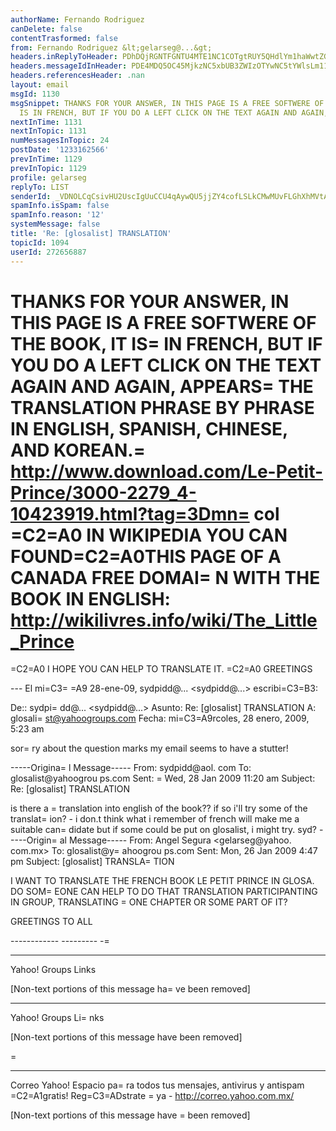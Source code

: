 ```yaml
---
authorName: Fernando Rodriguez
canDelete: false
contentTrasformed: false
from: Fernando Rodriguez &lt;gelarseg@...&gt;
headers.inReplyToHeader: PDhDQjRGNTFGNTU4MTE1NC1COTgtRUY5QHdlYm1haWwtZGUwOC5zeXNvcHMuYW9sLmNvbT4=
headers.messageIdInHeader: PDE4MDQ5OC45MjkzNC5xbUB3ZWIzOTYwNC5tYWlsLm11ZC55YWhvby5jb20+
headers.referencesHeader: .nan
layout: email
msgId: 1130
msgSnippet: THANKS FOR YOUR ANSWER, IN THIS PAGE IS A FREE SOFTWERE OF THE BOOK, IT
  IS IN FRENCH, BUT IF YOU DO A LEFT CLICK ON THE TEXT AGAIN AND AGAIN, APPEARS THE
nextInTime: 1131
nextInTopic: 1131
numMessagesInTopic: 24
postDate: '1233162566'
prevInTime: 1129
prevInTopic: 1129
profile: gelarseg
replyTo: LIST
senderId: _VDNOLCqCsivHU2UscIgUuCCU4qAywQU5jjZY4cofLSLkCMwMUvFLGhXhMVtAWSiHqp0sZn7mLDpfFyqFROy-MOAEo2HvP8rXFQpUOPFY5p1
spamInfo.isSpam: false
spamInfo.reason: '12'
systemMessage: false
title: 'Re: [glosalist] TRANSLATION'
topicId: 1094
userId: 272656887
---
```


THANKS FOR YOUR ANSWER, 
IN THIS PAGE IS A FREE SOFTWERE OF THE BOOK, IT IS=
 IN FRENCH, BUT IF YOU DO A LEFT CLICK ON THE TEXT AGAIN AND AGAIN, APPEARS=
 THE TRANSLATION PHRASE BY PHRASE IN ENGLISH, SPANISH, CHINESE, AND KOREAN.=
 http://www.download.com/Le-Petit-Prince/3000-2279_4-10423919.html?tag=3Dmn=
col
=C2=A0
IN WIKIPEDIA YOU CAN FOUND=C2=A0THIS PAGE OF A CANADA FREE DOMAI=
N WITH THE BOOK IN ENGLISH: http://wikilivres.info/wiki/The_Little_Prince
=
=C2=A0
I HOPE YOU CAN HELP TO TRANSLATE IT.
=C2=A0
GREETINGS

--- El mi=C3=
=A9 28-ene-09, sydpidd@... <sydpidd@...> escribi=C3=B3:

De:: sydpi=
dd@... <sydpidd@...>
Asunto: Re: [glosalist] TRANSLATION
A: glosali=
st@yahoogroups.com
Fecha: mi=C3=A9rcoles, 28 enero, 2009, 5:23 am






sor=
ry about the question marks my email seems to have a stutter!

-----Origina=
l Message-----
From: sydpidd@aol. com
To: glosalist@yahoogrou ps.com
Sent: =
Wed, 28 Jan 2009 11:20 am
Subject: Re: [glosalist] TRANSLATION

is there a =
translation into english of the book?? if so i'll try some of the 
translat=
ion? - i don.t think what i remember of french will make me a suitable 
can=
didate but if some could be put on glosalist, i might try.
syd?
-----Origin=
al Message-----
From: Angel Segura <gelarseg@yahoo. com.mx>
To: glosalist@y=
ahoogrou ps.com
Sent: Mon, 26 Jan 2009 4:47 pm
Subject: [glosalist] TRANSLA=
TION

I WANT TO TRANSLATE THE FRENCH BOOK LE PETIT PRINCE IN GLOSA. DO 
SOM=
EONE CAN HELP TO DO THAT TRANSLATION PARTICIPANTING IN GROUP, 
TRANSLATING =
ONE CHAPTER OR SOME PART OF IT?

GREETINGS TO ALL

------------ --------- -=
-------- ------

Yahoo! Groups Links

[Non-text portions of this message ha=
ve been removed]

------------ --------- --------- ------

Yahoo! Groups Li=
nks

[Non-text portions of this message have been removed]

 













=
__________________________________________________
Correo Yahoo!
Espacio pa=
ra todos tus mensajes, antivirus y antispam =C2=A1gratis! 
Reg=C3=ADstrate =
ya - http://correo.yahoo.com.mx/ 

[Non-text portions of this message have =
been removed]


